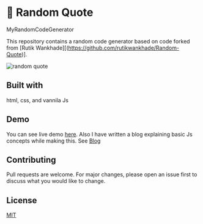 # 💬 Random Quote
MyRandomCodeGenerator

This repository contains a random code generator based on code forked from [Rutik Wankhade][(https://github.com/rutikwankhade/Random-Quote)].


![random quote](https://user-images.githubusercontent.com/47467468/88476802-fc964680-cf58-11ea-9413-64ac4c87fa38.png)

## Built with
html, css, and vannila Js

## Demo
You can see live demo [here](https://randomquot.now.sh).
Also I have written a blog explaining basic Js concepts while making this. See [Blog](https://blog.rutikwankhade.dev/learn-javascript-concepts-by-building-a-random-quote-generator-ck87070ks00lw9ls1elshm606)

## Contributing
Pull requests are welcome. For major changes, please open an issue first to discuss what you would like to change.


## License
[MIT](https://choosealicense.com/licenses/mit/)

